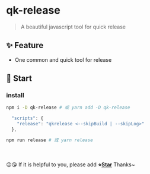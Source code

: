 # qk-release

> A beautiful javascript tool for quick release

## ✨ Feature

- One common and quick tool for release

## 🚀 Start

### install

```bash
npm i -D qk-release # 或 yarn add -D qk-release
```

```js
  "scripts": {
    "release": "qkrelease <--skipBuild | --skipLog>"
  },
```

```bash
npm run release # 或 yarn release
```

<br>
<br>
😉😘 If it is helpful to you, please add <b>⭐️<a href="">Star</a></b> Thanks~
